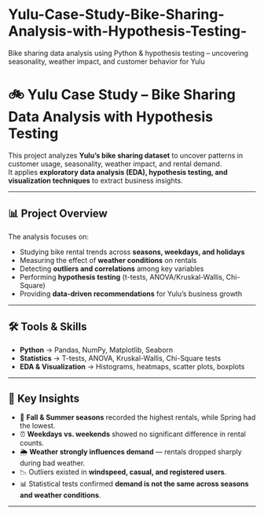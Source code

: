 # Yulu-Case-Study-Bike-Sharing-Analysis-with-Hypothesis-Testing-
Bike sharing data analysis using Python &amp; hypothesis testing – uncovering seasonality, weather impact, and customer behavior for Yulu
# 🚲 Yulu Case Study – Bike Sharing Data Analysis with Hypothesis Testing  

This project analyzes **Yulu’s bike sharing dataset** to uncover patterns in customer usage, seasonality, weather impact, and rental demand.  
It applies **exploratory data analysis (EDA), hypothesis testing, and visualization techniques** to extract business insights.  

---

## 📊 Project Overview
The analysis focuses on:  
- Studying bike rental trends across **seasons, weekdays, and holidays**  
- Measuring the effect of **weather conditions** on rentals  
- Detecting **outliers and correlations** among key variables  
- Performing **hypothesis testing** (t-tests, ANOVA/Kruskal-Wallis, Chi-Square)  
- Providing **data-driven recommendations** for Yulu’s business growth  

---

## 🛠️ Tools & Skills
- **Python** → Pandas, NumPy, Matplotlib, Seaborn  
- **Statistics** → T-tests, ANOVA, Kruskal-Wallis, Chi-Square tests  
- **EDA & Visualization** → Histograms, heatmaps, scatter plots, boxplots  

---

## 🔑 Key Insights
- 🍂 **Fall & Summer seasons** recorded the highest rentals, while Spring had the lowest.  
- ⏰ **Weekdays vs. weekends** showed no significant difference in rental counts.  
- 🌦️ **Weather strongly influences demand** — rentals dropped sharply during bad weather.  
- 📉 Outliers existed in **windspeed, casual, and registered users**.  
- 📊 Statistical tests confirmed **demand is not the same across seasons and weather conditions**.  

---


